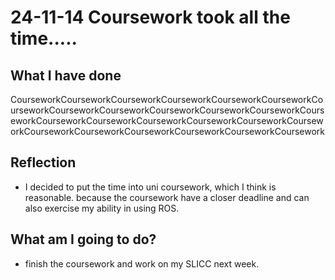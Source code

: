 # 24-11-14 Coursework took all the time.....

## What I have done

CourseworkCourseworkCourseworkCourseworkCourseworkCourseworkCourseworkCourseworkCourseworkCourseworkCourseworkCourseworkCourseworkCourseworkCourseworkCourseworkCourseworkCourseworkCourseworkCourseworkCourseworkCourseworkCourseworkCourseworkCoursework

## Reflection

- I decided to put the time into uni coursework, which I think is reasonable. because the coursework have a closer deadline and can also exercise my ability in using ROS.

## What am I going to do?

- finish the coursework and work on my SLICC next week.
  